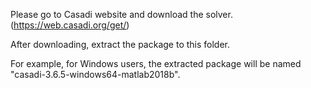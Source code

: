 Please go to Casadi website and download the solver.
(https://web.casadi.org/get/)

After downloading, extract the package to this folder.

For example, for Windows users, the extracted package will be named "casadi-3.6.5-windows64-matlab2018b".
